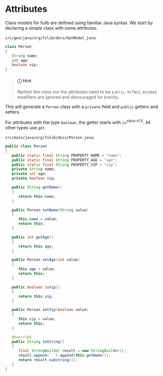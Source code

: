 # Attributes

Class models for fulib are defined using familiar Java syntax.
We start by declaring a simple class with some attributes.

`src/gen/java/org/fulib/docs/GenModel.java`:

<!-- insert_code_fragment: docs.GenModel.Person | fenced:java -->
```java
class Person
{
   String name;
   int age;
   boolean vip;
}
```
<!-- end_code_fragment: -->

> #### ⓘ Hint
>
> Neither the class nor the attributes need to be `public`.
> In fact, access modifiers are ignored and discouraged for brevity.

This will generate a `Person` class with a `private` field and `public` getters and setters.

For attributes with the type `boolean`, the getter starts with `is`<sup>since v1.5</sup>.
All other types use `get`.

`src/main/java/org/fulib/docs/Person.java`:

<!-- insert_code_fragment: docs.Person | fenced:java -->
```java
public class Person
{
   public static final String PROPERTY_NAME = "name";
   public static final String PROPERTY_AGE = "age";
   public static final String PROPERTY_VIP = "vip";
   private String name;
   private int age;
   private boolean vip;

   public String getName()
   {
      return this.name;
   }

   public Person setName(String value)
   {
      this.name = value;
      return this;
   }

   public int getAge()
   {
      return this.age;
   }

   public Person setAge(int value)
   {
      this.age = value;
      return this;
   }

   public boolean isVip()
   {
      return this.vip;
   }

   public Person setVip(boolean value)
   {
      this.vip = value;
      return this;
   }

   @Override
   public String toString()
   {
      final StringBuilder result = new StringBuilder();
      result.append(' ').append(this.getName());
      return result.substring(1);
   }
}
```
<!-- end_code_fragment: -->
